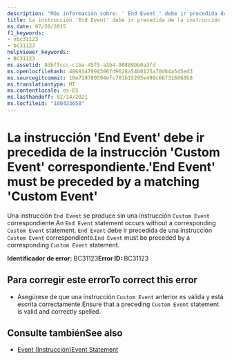 ```yaml
---
description: "Más información sobre: ' End Event ' debe ir precedida de un ' Custom Event ' correspondiente"
title: La instrucción 'End Event' debe ir precedida de la instrucción 'Custom Event' correspondiente.
ms.date: 07/20/2015
f1_keywords:
- vbc31123
- bc31123
helpviewer_keywords:
- BC31123
ms.assetid: 8dbffccc-c1ba-45f5-a1b4-90889bb0a3fd
ms.openlocfilehash: 4868147994306fd9628a54b0125a70d64a545ed3
ms.sourcegitcommit: 10e719780594efc781b15295e499c66f316068b8
ms.translationtype: MT
ms.contentlocale: es-ES
ms.lasthandoff: 02/14/2021
ms.locfileid: "100433658"
---
```

# <a name="end-event-must-be-preceded-by-a-matching-custom-event"></a><span data-ttu-id="083df-103">La instrucción 'End Event' debe ir precedida de la instrucción 'Custom Event' correspondiente.</span><span class="sxs-lookup"><span data-stu-id="083df-103">'End Event' must be preceded by a matching 'Custom Event'</span></span>

<span data-ttu-id="083df-104">Una instrucción `End Event` se produce sin una instrucción `Custom Event` correspondiente.</span><span class="sxs-lookup"><span data-stu-id="083df-104">An `End Event` statement occurs without a corresponding `Custom Event` statement.</span></span> <span data-ttu-id="083df-105">`End Event` debe ir precedida de una instrucción `Custom Event` correspondiente.</span><span class="sxs-lookup"><span data-stu-id="083df-105">`End Event` must be preceded by a corresponding `Custom Event` statement.</span></span>  
  
 <span data-ttu-id="083df-106">**Identificador de error:** BC31123</span><span class="sxs-lookup"><span data-stu-id="083df-106">**Error ID:** BC31123</span></span>  
  
## <a name="to-correct-this-error"></a><span data-ttu-id="083df-107">Para corregir este error</span><span class="sxs-lookup"><span data-stu-id="083df-107">To correct this error</span></span>  
  
- <span data-ttu-id="083df-108">Asegúrese de que una instrucción `Custom Event` anterior es válida y está escrita correctamente.</span><span class="sxs-lookup"><span data-stu-id="083df-108">Ensure that a preceding `Custom Event` statement is valid and correctly spelled.</span></span>  
  
## <a name="see-also"></a><span data-ttu-id="083df-109">Consulte también</span><span class="sxs-lookup"><span data-stu-id="083df-109">See also</span></span>

- [<span data-ttu-id="083df-110">Event (Instrucción)</span><span class="sxs-lookup"><span data-stu-id="083df-110">Event Statement</span></span>](../language-reference/statements/event-statement.md)
